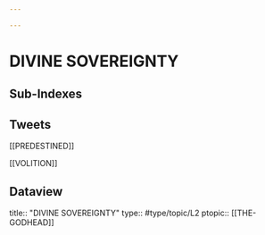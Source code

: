 ```yaml
---

---
```

# DIVINE SOVEREIGNTY
## Sub-Indexes


## Tweets

[[PREDESTINED]]

[[VOLITION]]

## Dataview
title:: "DIVINE SOVEREIGNTY"
type:: #type/topic/L2
ptopic:: [[THE-GODHEAD]]